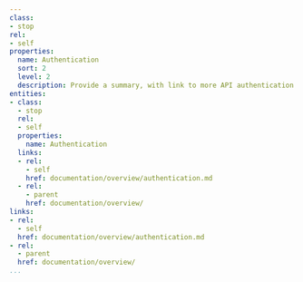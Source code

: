 ```yaml
---
class:
- stop
rel:
- self
properties:
  name: Authentication
  sort: 2
  level: 2
  description: Provide a summary, with link to more API authentication information.
entities:
- class:
  - stop
  rel:
  - self
  properties:
    name: Authentication
  links:
  - rel:
    - self
    href: documentation/overview/authentication.md
  - rel:
    - parent
    href: documentation/overview/
links:
- rel:
  - self
  href: documentation/overview/authentication.md
- rel:
  - parent
  href: documentation/overview/
...
```

